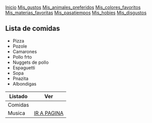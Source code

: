 
[Inicio](Pagina_principal)  [Mis_gustos](./mis_gustos.md) [Mis_animales_preferidos](./mis_animales_preferidos.md) [Mis_colores_favoritos](./mis_colores_favoritos.md) [Mis_materias_favoritas](./mis_materias_favoritas.md) [Mis_pasatiempos](./mis_pasatiempos.md) [Mis_hobies](./mis_hobies.md) [Mis_disgustos](./mis_disgustos.md)

## Lista de comidas

- Pizza
- Pozole
- Camarones
- Pollo frto
- Nuggets de pollo
- Espaguetti
- Sopa
- Pnazita
- Albondigas

| Listado | Ver |
|-------------|-------------|
| Comidas | 
| Musica | [IR A PAGINA](musica.md) |
